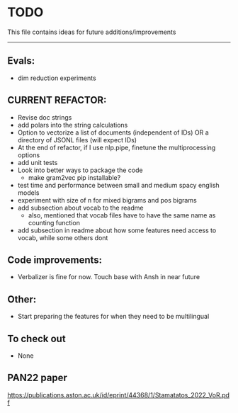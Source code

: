 # TODO
This file contains ideas for future additions/improvements

------

## Evals:
- dim reduction experiments

## CURRENT REFACTOR:
- Revise doc strings
- add polars into the string calculations
- Option to vectorize a list of documents (independent of IDs) OR a directory of JSONL files (will expect IDs)
- At the end of refactor, if I use nlp.pipe, finetune the multiprocessing options
- add unit tests
- Look into better ways to package the code
    - make gram2vec pip installable?
- test time and performance between small and medium spacy english models
- experiment with size of n for mixed bigrams and pos bigrams
- add subsection about vocab to the readme
    - also, mentioned that vocab files have to have the same name as counting function
- add subsection in readme about how some features need access to vocab, while some others dont

## Code improvements:
- Verbalizer is fine for now. Touch base with Ansh in near future

## Other:
- Start preparing the features for when they need to be multilingual



## To check out
- None

## PAN22 paper
https://publications.aston.ac.uk/id/eprint/44368/1/Stamatatos_2022_VoR.pdf
